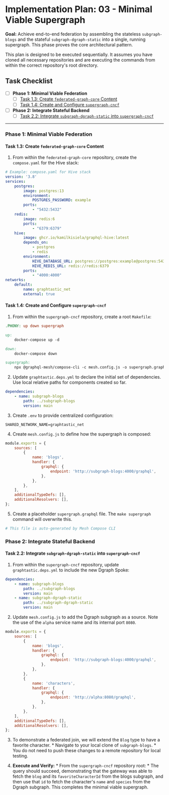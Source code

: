 # Implementation Plan: 03 - Minimal Viable Supergraph

**Goal:** Achieve end-to-end federation by assembling the stateless `subgraph-blogs` and the stateful `subgraph-dgraph-static` into a single, running supergraph. This phase proves the core architectural pattern.

This plan is designed to be executed sequentially. It assumes you have cloned all necessary repositories and are executing the commands from within the correct repository's root directory.

## Task Checklist

- [ ] **Phase 1: Minimal Viable Federation**
    - [ ] [Task 1.3: Create `federated-graph-core` Content](#task-13-create-federated-graph-core-content)
    - [ ] [Task 1.4: Create and Configure `supergraph-cncf`](#task-14-create-and-configure-supergraph-cncf)
- [ ] **Phase 2: Integrate Stateful Backend**
    - [ ] [Task 2.2: Integrate `subgraph-dgraph-static` into `supergraph-cncf`](#task-22-integrate-subgraph-dgraph-static-into-supergraph-cncf)

---

### Phase 1: Minimal Viable Federation

#### Task 1.3: Create `federated-graph-core` Content

1.  From within the `federated-graph-core` repository, create the `compose.yaml` for the Hive stack:

```yaml
# Example: compose.yaml for Hive stack
version: '3.8'
services:
    postgres:
        image: postgres:13
        environment:
            POSTGRES_PASSWORD: example
        ports:
            - "5432:5432"
    redis:
        image: redis:6
        ports:
            - "6379:6379"
    hive:
        image: ghcr.io/kamilkisiela/graphql-hive:latest
        depends_on:
            - postgres
            - redis
        environment:
            HIVE_DATABASE_URL: postgres://postgres:example@postgres:5432/hive
            HIVE_REDIS_URL: redis://redis:6379
        ports:
            - "4000:4000"
networks:
    default:
        name: graphtastic_net
        external: true
```

#### Task 1.4: Create and Configure `supergraph-cncf`

1.  From within the `supergraph-cncf` repository, create a root `Makefile`:

```makefile
.PHONY: up down supergraph

up:
    docker-compose up -d

down:
    docker-compose down

supergraph:
    npx @graphql-mesh/compose-cli -c mesh.config.js -o supergraph.graphql
```

2.  Update `graphtastic.deps.yml` to declare the initial set of dependencies. Use local relative paths for components created so far.

```yaml
dependencies:
    - name: subgraph-blogs
        path: ../subgraph-blogs
        version: main
```

3.  Create `.env` to provide centralized configuration:

```env
SHARED_NETWORK_NAME=graphtastic_net
```

4.  Create `mesh.config.js` to define how the supergraph is composed:

```js
module.exports = {
    sources: [
        {
            name: 'blogs',
            handler: {
                graphql: {
                    endpoint: 'http://subgraph-blogs:4000/graphql',
                },
            },
        },
    ],
    additionalTypeDefs: [],
    additionalResolvers: [],
};
```

5.  Create a placeholder `supergraph.graphql` file. The `make supergraph` command will overwrite this.

```graphql
# This file is auto-generated by Mesh Compose CLI
```

### Phase 2: Integrate Stateful Backend

#### Task 2.2: Integrate `subgraph-dgraph-static` into `supergraph-cncf`

1.  From within the `supergraph-cncf` repository, update `graphtastic.deps.yml` to include the new Dgraph Spoke:

```yaml
dependencies:
    - name: subgraph-blogs
        path: ../subgraph-blogs
        version: main
    - name: subgraph-dgraph-static
        path: ../subgraph-dgraph-static
        version: main
```

2.  Update `mesh.config.js` to add the Dgraph subgraph as a source. Note the use of the `alpha` service name and its internal port `8080`.

```js
module.exports = {
    sources: [
        {
            name: 'blogs',
            handler: {
                graphql: {
                    endpoint: 'http://subgraph-blogs:4000/graphql',
                },
            },
        },
        {
            name: 'characters',
            handler: {
                graphql: {
                    endpoint: 'http://alpha:8080/graphql',
                },
            },
        },
    ],
    additionalTypeDefs: [],
    additionalResolvers: [],
};
```

3.  To demonstrate a federated join, we will extend the `Blog` type to have a favorite character.
        *   Navigate to your local clone of `subgraph-blogs`.
        *   You do not need to push these changes to a remote repository for local testing.

4.  **Execute and Verify:**
        *   From the `supergraph-cncf` repository root:
        *   The query should succeed, demonstrating that the gateway was able to fetch the `blog` and its `favoriteCharacterId` from the blogs subgraph, and then use that `id` to fetch the character's `name` and `species` from the Dgraph subgraph. This completes the minimal viable supergraph.
